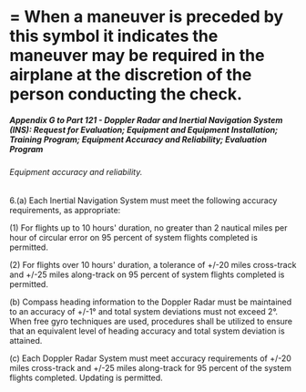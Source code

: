 
# = When a maneuver is preceded by this symbol it indicates the maneuver may be required in the airplane at the discretion of the person conducting the check.
##### Appendix G to Part 121 - Doppler Radar and Inertial Navigation System (INS): Request for Evaluation; Equipment and Equipment Installation; Training Program; Equipment Accuracy and Reliability; Evaluation Program
###### Equipment accuracy and reliability.

6.(a) Each Inertial Navigation System must meet the following accuracy requirements, as appropriate:

(1) For flights up to 10 hours' duration, no greater than 2 nautical miles per hour of circular error on 95 percent of system flights completed is permitted.

(2) For flights over 10 hours' duration, a tolerance of +/-20 miles cross-track and +/-25 miles along-track on 95 percent of system flights completed is permitted.

(b) Compass heading information to the Doppler Radar must be maintained to an accuracy of +/-1&#xB0; and total system deviations must not exceed 2&#xB0;. When free gyro techniques are used, procedures shall be utilized to ensure that an equivalent level of heading accuracy and total system deviation is attained.

(c) Each Doppler Radar System must meet accuracy requirements of +/-20 miles cross-track and +/-25 miles along-track for 95 percent of the system flights completed. Updating is permitted.
